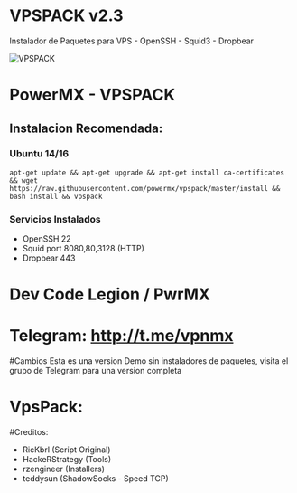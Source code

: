 # VPSPACK v2.3
Instalador de Paquetes para VPS - OpenSSH - Squid3 - Dropbear

![VPSPACK](https://github.com/powermx/vpspack/raw/master/vpspack.png)

PowerMX - VPSPACK
=========
## Instalacion Recomendada:
### Ubuntu 14/16
```
apt-get update && apt-get upgrade && apt-get install ca-certificates && wget https://raw.githubusercontent.com/powermx/vpspack/master/install && bash install && vpspack
```

### Servicios Instalados
* OpenSSH 22
* Squid port 8080,80,3128 (HTTP)
* Dropbear 443


Dev Code Legion / PwrMX
=========

# Telegram: http://t.me/vpnmx


#Cambios
Esta es una version Demo sin instaladores de paquetes, visita el grupo de Telegram para una version completa
# VpsPack:

#Creditos:
- RicKbrl (Script Original)
- HackeRStrategy (Tools)
- rzengineer (Installers)
- teddysun (ShadowSocks - Speed TCP)
